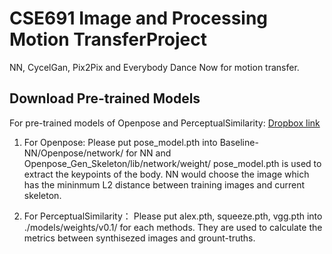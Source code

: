 # CSE691 Image and Processing Motion TransferProject
NN, CycelGan, Pix2Pix and Everybody Dance Now for motion transfer.


## Download Pre-trained Models
For pre-trained models of Openpose and PerceptualSimilarity:
[Dropbox link](https://www.dropbox.com/sh/ghrackr5yem5lpy/AADa743FXzhLsS9vrhvg3y8ma?dl=0)

1. For Openpose:
Please put pose_model.pth into Baseline-NN/Openpose/network/ for NN and Openpose_Gen_Skeleton/lib/network/weight/
pose_model.pth is used to extract the keypoints of the body.
NN would choose the image which has the mininmum L2 distance between training images and current skeleton.

2. For PerceptualSimilarity：
Please put alex.pth, squeeze.pth, vgg.pth into ./models/weights/v0.1/ for each methods.
They are used to calculate the metrics between synthisezed images and grount-truths.


